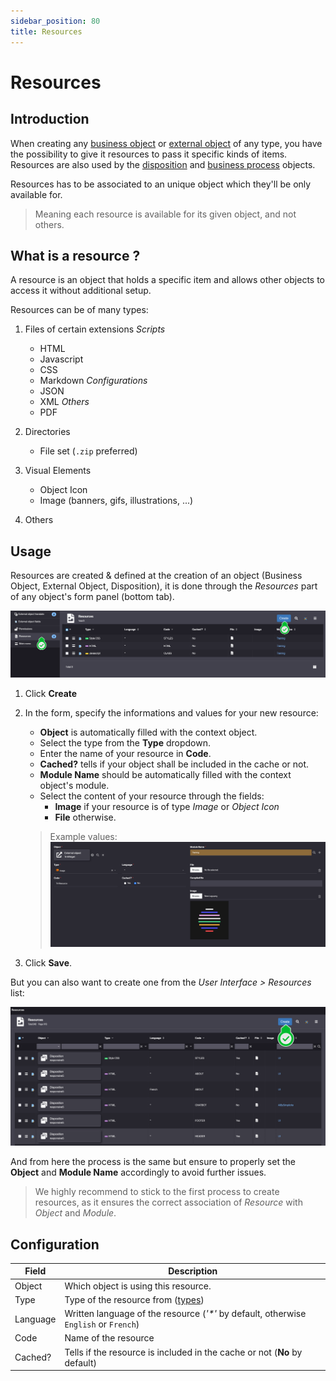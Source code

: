 ```yaml
---
sidebar_position: 80
title: Resources
---
```


# Resources

## Introduction

When creating any [business object](/lesson/docs/platform/businessobjects/business-objects) or [external object](/lesson/docs/platform/userinterface/externalobjects/basic) of any type, you have the possibility to give it resources to pass it specific kinds of items. Resources are also used by the [disposition](/) and [business process](/) objects.

Resources has to be associated to an unique object which they'll be only available for. 

> Meaning each resource is available for its given object, and not others.

## What is a resource ?

A resource is an object that holds a specific item and allows other objects to access it without additional setup.

Resources can be of many types:

1. Files of certain extensions
    *Scripts*
    - HTML
    - Javascript
    - CSS
    - Markdown
    *Configurations*
    - JSON
    - XML
    *Others*
    - PDF

2. Directories
    - File set (`.zip` preferred)

3. Visual Elements
    - Object Icon
    - Image (banners, gifs, illustrations, ...)

4. Others

## Usage

Resources are created & defined at the creation of an object (Business Object, External Object, Disposition), it is done through the *Resources* part of any object's form panel (bottom tab).

![](img/resources/resources_objcreate.png)

1. Click **Create**

2. In the form, specify the informations and values for your new resource:
    - **Object** is automatically filled with the context object.
    - Select the type from the **Type** dropdown.
    - Enter the name of your resource in **Code**.
    - **Cached?** tells if your object shall be included in the cache or not.
    - **Module Name** should be automatically filled with the context object's module.
    - Select the content of your resource through the fields:
        - **Image** if your resource is of type *Image* or *Object Icon*
        - **File** otherwise.
    > Example values:  
    > ![](img/resources/resources_form.png)

3. Click **Save**.

But you can also want to create one from the *User Interface > Resources* list:

![](img/resources/resources_list.png)

And from here the process is the same but ensure to properly set the **Object** and **Module Name** accordingly to avoid further issues.

> We highly recommend to stick to the first process to create resources, as it ensures the correct association of *Resource* with *Object* and *Module*.

## Configuration

| Field | Description |
| ----- | ----------- |
| Object | Which object is using this resource. |
| Type | Type of the resource from ([types](#what-is-a-resource-)) |
| Language | Written language of the resource (_'*'_ by default, otherwise `English` or `French`) |
| Code | Name of the resource |
| Cached? | Tells if the resource is included in the cache or not (**No** by default) |